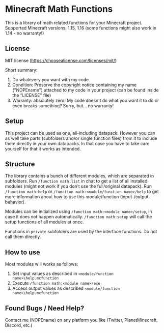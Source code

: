 # Minecraft Math Functions
This is a library of math related functions for your Minecraft project.
Supported Minecraft versions: 1.15, 1.16 (some functions might also work in 1.14 - no warranty!)


## License
MIT license (https://choosealicense.com/licenses/mit/)

Short summary:
1) Do whatevery you want with my code
2) Condition: Preserve the copyright notice containing my name ("NOPEname") attached to my code in your project (can be found inside the "LICENSE" file)
3) Warranty: absolutely zero! My code doesn't do what you want it to do or even breaks something? Sorry, but... no warranty!


## Setup
This project can be used as one, all-including datapack.
However you can as well take parts (subfolders and/or single function files) from it to include them directly in your own datapacks. In that case you have to take care yourself for that it works as intended.


## Structure
The library contains a bunch of different modules, which are separated in subfolders.
Run `/function math:list` in chat to get a list of all installed modules (might not work if you don't use the full/original datapack).
Run `/function math:help` or `/function math:<module/function name>/help` to get more information about how to use this module/function (input-/output-behavior).

Modules can be initialized using `/function math:<module name>/setup`, in case it does not happen automatically. `/function math:setup` will call the setup functions of all modules at once.

Functions in `private` subfolders are used by the interface functions. Do not call them directly.


## How to use
Most modules will works as follows:
1) Set input values as described in `<module/function name>\help.mcfunction`
2) Execute `/function math:<module name>/exe`
3) Access output values as described `<module/function name>\help.mcfunction`


## Found Bugs / Need Help?
Contact me (NOPEname) on any platform you like (Twitter, PlanetMinecraft, Discord, etc.)
